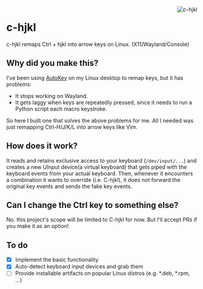 <img src="https://upload.wikimedia.org/wikipedia/commons/thumb/8/8c/Arrow_keys.jpg/300px-Arrow_keys.jpg" align="right" alt="c-hjkl" />

# c-hjkl

c-hjkl remaps Ctrl + hjkl into arrow keys on Linux. (X11/Wayland/Console)


## Why did you make this?

I've been using [AutoKey](https://github.com/autokey/autokey) on my Linux desktop to remap keys, but it has problems:

- It stops working on Wayland.
- It gets laggy when keys are repeatedly pressed, since it needs to run a Python script each macro keystroke.

So here I built one that solves the above problems for me. All I needed was just remapping Ctrl-H/J/K/L into arrow keys like Vim.

## How does it work?

It reads and retains exclusive access to your keyboard (`/dev/input/...`) and creates a new UInput device(a virtual keyboard) that gets piped with the keyboard events from your actual keyboard. Then, whenever it encounters a combination it wants to override (i.e. C-hjkl), it does not forward the original key events and sends the fake key events.

## Can I change the Ctrl key to something else?

No. this project's scope will be limited to C-hjkl for now. But I'll accept PRs if you make it as an option!

## To do

- [x] Implement the basic functionality
- [x] Auto-detect keyboard input devices and grab them
- [ ] Provide installable artifacts on popular Linux distros (e.g. *.deb, *.rpm, ...)
